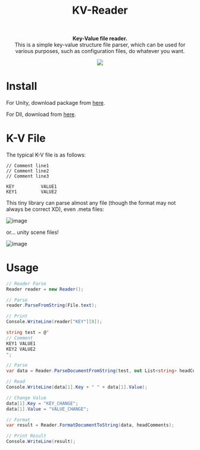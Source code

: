 <p align="center">
<h1 align="center"><b>KV-Reader</b></h1>
<br>
</p>

<p align="center">
<b>Key-Value file reader.</b>
<br>
This is a simple key-value structure file parser, which can be used for various purposes, such as configuration files, do whatever you want.
</p>

<p align="center">
<img src="https://github.com/user-attachments/assets/4194df4d-805c-434e-9a7b-b1b1d86714ad">
</p>

# Install
For Unity, download package from [here](https://github.com/Shaun-Fong/KV-Reader/releases/latest/download/com.shaunfong.kvreader.unitypackage).

For Dll, download from [here](https://github.com/Shaun-Fong/KV-Reader/releases/latest/download/ShaunFong.KVReader.dll).

# K-V File

The typical K-V file is as follows:

```
// Comment line1
// Comment line2
// Comment line3

KEY          VALUE1
KEY1         VALUE2
```

This tiny library can parse almost any file (though the format may not always be correct XD), even .meta files:

![image](https://github.com/user-attachments/assets/e21f8b58-6624-4b88-9f17-2cfd9183a4ef)

or... unity scene files!

![image](https://github.com/user-attachments/assets/0c24fe55-6bb6-4418-a07e-0f1f55d6c07d)


# Usage

``` C#
// Reader Parse
Reader reader = new Reader();

// Parse
reader.ParseFromString(File.text);

// Print
Console.WriteLine(reader["KEY"][0]);
```

``` C#
string test = @"
// Comment
KEY1 VALUE1
KEY2 VALUE2
";

// Parse
var data = Reader.ParseDocumentFromString(test, out List<string> headComments);

// Read
Console.WriteLine(data[1].Key + " " + data[1].Value);

// Change Value
data[1].Key = "KEY_CHANGE";
data[1].Value = "VALUE_CHANGE";

// Format
var result = Reader.FormatDocumentToString(data, headComments);

// Print Result
Console.WriteLine(result);
```
